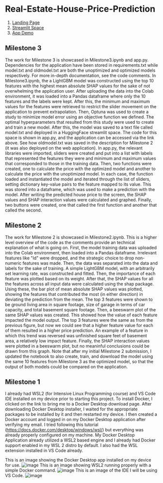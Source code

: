 # Real-Estate-House-Price-Prediction
1. [Landing Page](https://sites.google.com/njit.edu/house-price-predictor/home)
2. [Streamlit Space](https://huggingface.co/spaces/saumyadwivedi/Real-Estate-House-Price-Prediction)
3. [App Demo](https://youtu.be/QwClCIVL_d8)
## Milestone 3
The work for Milestone 3 is showcased in Milestone3.ipynb and app.py. Dependencies for the application have been stored in requirements.txt while model.txt and oldmodel.txt are both the unoptimized and optimized models respectively. For more in-depth documentation, see the code comments. In Milestone3.ipynb, the a LightGBM model was constructed using the top 10 features with the highest mean absolute SHAP values for the sake of not overwhelming the application user. After uploading the data into the Colab environment, it was loaded into a Pandas dataframe where only the 10 features and the labels were kept. After this, the minimum and maximum values for the features were retrieved to restrict the slider movement on the application to prevent extrapolation. Then, Optuna was used to create a study to minimize model error using an objective function we defined. The optimal hyperparameters that resulted from this study were used to create and train a new model. After this, the model was saved to a text file called model.txt and deployed in a HuggingFace streamlit space. The code for this space is shown in app.py, and the application can be accessed via the link above. See how oldmodel.txt was saved in the description for Milestone 2 (it was also deployed on the web application). In app.py, the relevant libraries were imported, sliders were created and put into a list with labels that represented the features they were and minimum and maximum values that corresponded to those in the training data. Then, two functions were created, one to calculate the price with the optimized model and another to calculate the price with the unoptimized model. In each case, the function loaded and instantiated the model and iterated through the list of sliders, setting dictionary key-value pairs to the feature mapped to its value. This was stored into a dataframe, which was used to make a prediction with the model. After writing the predicted house price to the screen, the SHAP values and SHAP interaction values were calculated and graphed. Finally, two buttons were created, one that called the first function and another that called the second.
## Milestone 2
The work for Milestone 2 is showcased in Milestone2.ipynb. This is a higher level overview of the code as the comments provide an technical explanation of what is going on. First, the model training data was uploaded into the Colab environment, then loaded into a Pandas dataframe. Irrelevant features like "Id" were dropped, and the strategic choice to drop non-numeric features was made. Then, the data was separated into the data and labels for the sake of training. A simple LightGBM model, with an arbitrarily set learning rate, was constructed and fitted. Then, the importance of each feature was plotted based on its weight. After that, the SHAP values for all the features across all input data were calculated using the shap package. Using these, the bar plot of mean absolute SHAP values was plotted, showing the features that contributed the most (in either direction) in deviating the prediction from the mean. The top 3 features were shown to be ground living area in square footage, size of garage in terms of car capacity, and total basement square footage. Then, a beeswarm plot of the same SHAP values was created. This showed how the value of each feature impacted the model output. The top 3 features were the same as from the previous figure, but now we could see that a higher feature value for each of them resulted in a higher price prediction. An example of a feature in which this trend was reversed was unfinished square feet of basement area, a relatively low impact feature. Finally, the SHAP interaction values were plotted in a beeswarm plot, but no meaninful conclusions could be drawn from this graph. Note that after my initial Milestone 2 submission, I updated the notebook to also create, train, and download the model using the same 10 features from Milestone 3 as the optimized model, so that the output of both models could be compared on the application.
## Milestone 1
I already had WSL2 (for Intensive Linux Programming course) and VS Code IDE installed on my device prior to starting this project. To install Docker, I clicked on the link to bring me to a Docker Desktop download page. After downloading Docker Desktop installer, I waited for the appropriate packages to be installed by it and then restarted my device. I then created a Docker account and logged in on my Docker Desktop application after verifying my email. I tried following this tutorial (https://docs.docker.com/desktop/windows/wsl/) but everything was already properly configured on my machine. My Docker Desktop Application already utilized a WSL2 based engine and I already had Docker support enabled in my WSL 2 distro by default. I also had the WSL extension installed in VS Code already.

This is an image showing the Docker Desktop app installed on my device for use.
![image](https://user-images.githubusercontent.com/97859804/227812235-e889e41c-919c-42ae-9238-719b37af8863.png)
This is an image showing WSL2 running properly with a simple Docker command.
![image](https://user-images.githubusercontent.com/97859804/227812313-b6490f06-af3e-48dc-9f20-5ef38f395929.png)
This is an image of the IDE I will be using VS Code.
![image](https://user-images.githubusercontent.com/97859804/227812551-a4bbe6c9-928a-4cd2-8c71-7cec7c6deabd.png)

